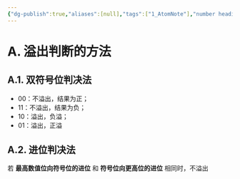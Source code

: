 ```yaml
---
{"dg-publish":true,"aliases":[null],"tags":["1_AtomNote"],"number headings":"auto, first-level 1, max 6, A.1.","Created-Date":"2024-03-13 10:51:52","Modified-Date":"2024-04-18 11:53:22","permalink":"/A01_Lessons/Ab03_计算机组织与体系结构/溢出判断/","dgPassFrontmatter":true}
---
```



# A. 溢出判断的方法


## A.1. 双符号位判决法


- 00：不溢出，结果为正；
- 11：不溢出，结果为负；
- 10：溢出，负溢；
- 01：溢出，正溢

## A.2. 进位判决法



若 **最高数值位向符号位的进位** 和 **符号位向更高位的进位** 相同时，不溢出




